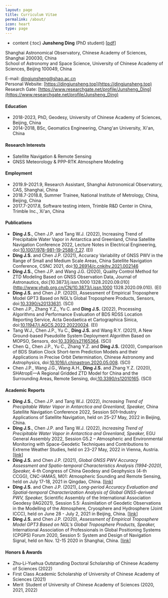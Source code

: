```yaml
---
layout: page
title: Curriculum Vitae
permalink: /about/
icon: heart
type: page
---
```

* content
{:toc}
**Junsheng Ding** (PhD student) [[pdf](https://github.com/Sardingfish/Sardingfish.github.io/blob/master/page/CV_DingJS.pdf)]

Shanghai Astronomical Observatory, Chinese Academy of Sciences, Shanghai 200030, China  
School of Astronomy and Space Science, University of Chinese Academy of Sciences, Beijing 100049, China

E-mail: <u>dingjunsheng@shao.ac.cn</u>  
Personal Website: [https://dingjunsheng.top](https://dingjunsheng.top)  
Research Gate: [https://www.researchgate.net/profile/Junsheng_Ding](https://www.researchgate.net/profile/Junsheng_Ding)

#### **Education**
- 2018-2023, PhD, Geodesy, University of Chinese Academy of Sciences, Beijing, China
- 2014-2018, BSc, Geomatics Engineering, Chang'an University, Xi'an, China

#### **Research Interests**
- Satellite Navigation & Remote Sensing
- GNSS Meteorology & PPP-RTK Atmosphere Modeling

#### **Employment**
- 2019.9-2021.9, Research Assistant, Shanghai Astronomical Observatory, CAS, Shanghai, China
- 2018.7-2018.8, Summer Trainee, National Institute of Metrology, China, Beijing, China
- 2017.7-2017.8, Software testing intern, Trimble R&D Center in China, Trimble Inc., Xi'an, China

#### **Publications**
- **Ding J.S.**, Chen J.P. and Tang W.J. (2022), Increasing Trend of Precipitable Water Vapor in Antarctica and Greenland, China Satellite Navigation Conference 2022, Lecture Notes in Electrical Engineering, doi:[10.1007/978-981-19-2588-7_27](http://dx.doi.org/10.1007/978-981-19-2588-7_27). (EI)
- **Ding J.S.** and Chen J.P. (2021), Accuracy Variability of GNSS PWV in the Range of Small and Medium Scale Areas, China Satellite Navigation Conference, CSNC 2021, doi:[10.26914/c.cnkihy.2021.002146](https://kns.cnki.net/kcms/detail/detail.aspx?dbcode=CPFD&dbname=CPFDTEMP&filename=WXDH202105001003&v=dT%25mmd2Fa%25mmd2F9hFJSEf0ab7zHb6xI4R4joiAEOerCFtZOWXnGwmaTEorOUXeytcIdnrw2Kuh68fC%25mmd2BcNcmc%3d)
- **Ding J.S.**, Chen J.P. and Wang J.G. (2020), Quality Control Method for ZTD Modeling Based on GNSS Observation Data, Journal of Astronautics, doi:[10.3873/j.issn.1000 1328.2020.09.010](http://www.yhxb.org.cn/CN/10.3873/j.issn.1000  1328.2020.09.010). (EI)
- **Ding J.S.** and Chen J.P. (2020), Assessment of Empirical Troposphere Model GPT3 Based on NGL’s Global Troposphere Products, Sensors, doi:[10.3390/s20133631](https://www.mdpi.com/1424-8220/20/13/3631). (SCI)
- Chen J.P., Zhang Y.Z., Yu C. and **Ding J.S.** (2022), Processing Algorithms and Performance Evaluation of BDS RDSS Location Reporting Service, Acta Geodaetica et Cartographica Sinica, doi:[10.11947/j.AGCS.2022.20220024](http://dx.doi.org/10.11947/j.AGCS.2022.20220024). (EI)
- Tang W.J., Chen J.P., Yu C., **Ding J.S.** and Wang R.Y. (2021), A New Ground-based Pseudolite System Deployment Algorithm Based on MOPSO, Sensors, doi:[10.3390/s21165364](https://www.mdpi.com/1424-8220/21/16/5364). (SCI)
- Chen Q., Chen J.P., Yu C., Zhang Y.Z. and **Ding J.S.** (2020), Comparison of BDS Station Clock Short-term Prediction Models and their Applications in Precise Orbit Determination, Chinese Astronomy and Astrophysics, doi:[10.1016/j.chinastron.2020.05.008](https://www.sciencedirect.com/science/article/pii/S0275106220300357). (SCI)
- Chen J.P., Wang J.G., Wang A.H., **Ding J.S.** and Zhang Y.Z. (2020), SHAtropE—A Regional Gridded ZTD Model for China and the Surrounding Areas, Remote Sensing, doi[:10.3390/rs12010165](https://www.mdpi.com/2072-4292/12/1/165). (SCI)

#### **Academic Reports**

- **Ding J.S.**, Chen J.P. and Tang W.J. (2022), _Increasing Trend of Precipitable Water Vapor in Antarctica and Greenland, Speaker,_ China Satellite Navigation Conference 2022, Session S01–Industry Applications of Satellite Navigation, held on 25–27 May, 2022 in Beijing, China.
- **Ding J.S.**, Chen J.P. and Tang W.J. (2022), *Increasing Trend of Precipitable Water Vapor in Antarctica and Greenland, Speaker,* EGU General Assembly 2022, Session G5.2 – Atmospheric and Environmental Monitoring with Space-Geodetic Techniques and Contributions to Extreme Weather Studies, held on 23–27 May, 2022 in Vienna, Austria.[[link](https://meetingorganizer.copernicus.org/EGU22/session/42843#Presentations)]
- **Ding J.S.** and Chen J.P. (2021), *Global GNSS PWV Accuracy Assessment and Spatio-temporal Characteristics Analysis (1994-2020), Speaker,* 4-th  Congress of China Geodesy and Geophysics (4-th CCGG), CNC-IAMAS, M01: Atmospheric Sounding and Remote Sensing, held on July 17-18, 2021 in Qingdao, China. [[link](http://ddl.escience.cn/f/VWbR)]
- **Ding J.S.** and Chen J.P. (2021), *Long-period Accuracy Evaluation and Spatial-temporal Characterization Analysis of Global GNSS-derived PWV, Speaker,* Scientific Assembly of the International Association Geodesy (IAG2021), Session 5.5: Assimilation of Geodetic Observations in the Modelling of the Atmosphere, Cryosphere and Hydrosphere (Joint ICCC),  held on June 28 - July 2, 2021 in Beijing, China. [[link](https://www.iag2021.com/en/web/program/1646)]
- **Ding J.S.** and Chen J.P. (2020), *Assessment of Empirical Troposphere Model GPT3 Based on NGL’s Global Troposphere Products, Speaker,* International Association of Professionals in Global Positioning Systems (CPGPS) Forum 2020, Session 5: System and Design of Navigation Signal, held on Nov. 12-15 2020 in Shanghai, China. [[link](http://202.127.29.4/shao_gnss_ac/cpgps2020/program_online.html)]

#### **Honors & Awards**

- Zhu-Li-Yuehua Outstanding Doctoral Scholarship of Chinese Academy of Sciences (2022)
- First Class Academic Scholarship of University of Chinese Academy of Sciences (2021)
- Merit Student of University of Chinese Academy of Sciences (2020, 2021, 2022)

